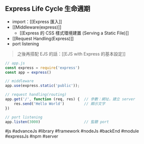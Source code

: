 ## Express Life Cycle 生命週期
- import：[[Express 匯入]]
- [[Middleware(express)]]
	- [[Express 的 CSS 樣式環境建置 (Serving a Static File)]]
- [[Request Handling(Express)]]
- port listening

> 之後再搭配 EJS 的話：[[EJS with Express 的基本設定]]
```js
// app.js
const express = require('express')
const app = express()

// middleware
app.use(express.static('public'));

// request handling(routing)
app.get('/', function (req, res) {	// 參數：網址，建立 server
	res.send('Hello World')			// 顯示文字
})

// port listening
app.listen(3000)					// 監聽 port
```
#js #advanceJs #library #framework #nodeJs #backEnd #module #expressJs #npm #server 